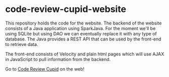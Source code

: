 # code-review-cupid-website

This repository holds the code for the website. The backend of the website consists of a Java application using SparkJava. For the moment we'll be using SQLite but using DAO we can eventually replace it with any type of database. The Java provides a REST API that can be used by the front-end to retrieve data.

The front-end consists of Velocity and plain html pages which will use AJAX in JavaScript to pull information from the backend. 

Go to [Code Review Cupid](https://code-review-cupid.herokuapp.com/) on the web!
